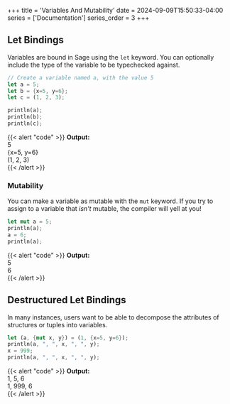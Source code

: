 +++
title = 'Variables And Mutability'
date = 2024-09-09T15:50:33-04:00
series = ['Documentation']
series_order = 3
+++

## Let Bindings

Variables are bound in Sage using the `let` keyword. You can optionally include the type of the variable to be typechecked against.

```rs
// Create a variable named a, with the value 5
let a = 5;
let b = {x=5, y=6};
let c = (1, 2, 3);

println(a);
println(b);
println(c);
```
{{< alert "code" >}}
**Output:**<br/>
5<br/>
\{x=5, y=6\}<br/>
(1, 2, 3)<br/>
{{< /alert >}}

### Mutability

You can make a variable as mutable with the `mut` keyword. If you try to assign to a variable that *isn't* mutable, the compiler will yell at you!

```rs
let mut a = 5;
println(a);
a = 6;
println(a);
```
{{< alert "code" >}}
**Output:**<br/>
5<br/>
6<br/>
{{< /alert >}}

## Destructured Let Bindings

In many instances, users want to be able to decompose the attributes of structures or tuples into variables.

```rs
let (a, {mut x, y}) = (1, {x=5, y=6});
println(a, ", ", x, ", ", y);
x = 999;
println(a, ", ", x, ", ", y);
```
{{< alert "code" >}}
**Output:**<br/>
1, 5, 6<br/>
1, 999, 6<br/>
{{< /alert >}}